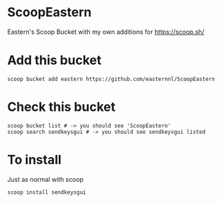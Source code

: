 # ScoopEastern
Eastern's Scoop Bucket with my own additions for https://scoop.sh/

# Add this bucket
```
scoop bucket add eastern https://github.com/easternnl/ScoopEastern
```

# Check this bucket
```
scoop bucket list # -> you should see 'ScoopEastern'
scoop search sendkeysgui # -> you should see sendkeysgui listed
```

# To install
Just as normal with scoop
```
scoop install sendkeysgui
```
